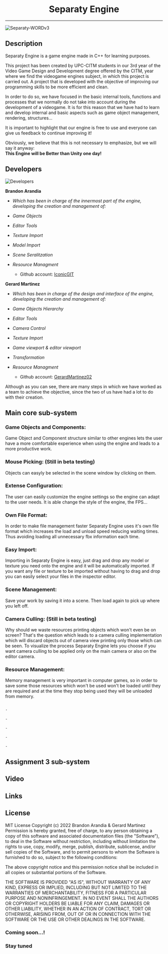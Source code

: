 <h1 align="center"> Separaty Engine </h1> 

---

![Separaty-WORDv3](https://user-images.githubusercontent.com/73245381/211687452-410cb772-8116-43b8-b9e5-d8b126ef543a.png)

## Description

Separaty Engine is a game engine made in C++ for learning purposes. 

This project has been created by UPC-CITM students in our 3rd year of the Video Game Design and Development degree offered by the CITM, year where we find the videogame engines subject, in which this project is carried out. A project that is developed with the objective of improving our programming skills to be more efficient and clean. 

In order to do so, we have focused in the basic internal tools, functions and processes that we normally do not take into account during the development of a videogame. It is for this reason that we have had to learn and develop internal and basic aspects such as game object management, rendering, structures... 

It is important to highlight that our engine is free to use and everyone can give us feedback to continue improving it!

Obviously, we believe that this is not necessary to emphasize, but we will say it anyway:           
**This Engine will be Better than Unity one day!**

## Developers

![Developers](https://user-images.githubusercontent.com/73245381/211890076-90d159a0-6f1d-4ae7-9c49-06c86e508146.jpg)

**Brandon Arandia**

  * *Which has been in charge of the innermost part of the engine, developing the creation and management of:* 
  * *Game Objects*
  * *Editor Tools*
  * *Texture Import*
  * *Model Import*
  * *Scene Seralitzation*
  * *Resource Managment*
  
    - Github account: [IconicGIT](https://github.com/IconicGIT)
    
**Gerard Martinez**

  * *Which has been in charge of the design and interface of the engine, developing the creation and management of:* 
  * *Game Objects Hierarchy*
  * *Editor Tools*
  * *Camera Control*
  * *Texture Import*
  * *Game viewport & editor viewport*
  * *Transformation*
  * *Resource Managment*
 
    - Github account: [GerardMartinez02](https://github.com/GerardMartinez02)
 
Although as you can see, there are many steps in which we have worked as a team to achieve the objective, since the two of us have had a lot to do with their creation.
    
## Main core sub-system

### Game Objects and Components:
Game Object and Component structure similar to other engines lets the user have a more comfortable experience when using the engine and leads to a more productive work.

### Mouse Picking: (Still in beta testing)
Objects can easyly be selected in the scene window by clicking on them. 

### Extense Configuration: 
The user can easily customize the engine settings so the engine can adapt to the user needs. It is able change the style of the engine, the FPS...

### Own File Format: 
In order to make file management faster Separaty Engine uses it's own file format which increases the load and unload speed reducing waiting times. Thus avoiding loading all unnecessary fbx information each time.

### Easy Import: 
Importing in Separaty Engine is easy, just drag and drop any model or texture you need onto the engine and it will be automatically imported. If you want any file or texture to be imported without having to drag and drop you can easily select your files in the inspector editor. 

### Scene Management: 
Save your work by saving it into a scene. Then load again to pick up where you left off. 

### Camera Culling: (Still in beta testing)
Why should we waste resources printing objects which won't even be on screen? That's the question which leads to a camera culling implementation which will discard objects out of camera view printing only those which can be seen. To visualize the process Separaty Engine lets you choose if you want camera culling to be applied only on the main camera or also on the editor camera.

### Resource Management: 
Memory management is very important in computer games, so in order to save some those resources which won't be used won't be loaded until they are required and at the time they stop being used they will be unloaded from memory.

```markdown

·

-

-

-

-

```

## Assignment 3 sub-system

## Video

## Links

## License

MIT License
Copyright (c) 2022 Brandon Arandia & Gerard Martinez Permission is hereby granted, free of charge, to any person obtaining a copy of this software and associated documentation files (the "Software"), to deal in the Software without restriction, including without limitation the rights to use, copy, modify, merge, publish, distribute, sublicense, and/or sell copies of the Software, and to permit persons to whom the Software is furnished to do so, subject to the following conditions:

The above copyright notice and this permission notice shall be included in all copies or substantial portions of the Software.

THE SOFTWARE IS PROVIDED "AS IS", WITHOUT WARRANTY OF ANY KIND, EXPRESS OR IMPLIED, INCLUDING BUT NOT LIMITED TO THE WARRANTIES OF MERCHANTABILITY, FITNESS FOR A PARTICULAR PURPOSE AND NONINFRINGEMENT. IN NO EVENT SHALL THE AUTHORS OR COPYRIGHT HOLDERS BE LIABLE FOR ANY CLAIM, DAMAGES OR OTHER LIABILITY, WHETHER IN AN ACTION OF CONTRACT, TORT OR OTHERWISE, ARISING FROM, OUT OF OR IN CONNECTION WITH THE SOFTWARE OR THE USE OR OTHER DEALINGS IN THE SOFTWARE.

### Coming soon...!
### Stay tuned
